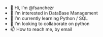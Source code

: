 - 👋 Hi, I’m @fsanchezr
- 👀 I’m interested in DataBase Management
- 🌱 I’m currently learning Python / SQL
- 💞️ I’m looking to collaborate on python
- 📫 How to reach me, by email

<!---
fsanchezr/fsanchezr is a ✨ special ✨ repository because its `README.md` (this file) appears on your GitHub profile.
You can click the Preview link to take a look at your changes.
--->
